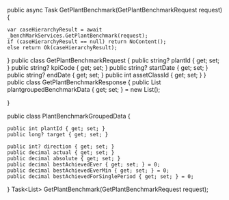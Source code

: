 public async Task<IActionResult> GetPlantBenchmark(GetPlantBenchmarkRequest request)
{

    var caseHierarchyResult = await _benchMarkServices.GetPlantBenchmark(request);
    if (caseHierarchyResult == null) return NoContent();
    else return Ok(caseHierarchyResult);
}
public class GetPlantBenchmarkRequest
{
    public string? plantId { get; set; }
    public string? kpiCode { get; set; }
    public string? startDate { get; set; }
    public string? endDate { get; set; }
    public int assetClassId { get; set; }
}
public class GetPlantBenchmarkResponse
{
    public List<PlantBenchmarkGroupedData> plantgroupedBenchmarkData { get; set; } = new List<PlantBenchmarkGroupedData>();

}

public class PlantBenchmarkGroupedData
{
  
    public int plantId { get; set; }
    public long? target { get; set; }
  
    public int? direction { get; set; }
    public decimal actual { get; set; }
    public decimal absolute { get; set; }
    public decimal bestAchievedEver { get; set; } = 0;
    public decimal bestAchievedEverMin { get; set; } = 0;
    public decimal bestAchievedForSinglePeriod { get; set; } = 0;

}
Task<List<PlantBenchmarkGroupedData>> GetPlantBenchmark(GetPlantBenchmarkRequest request);
